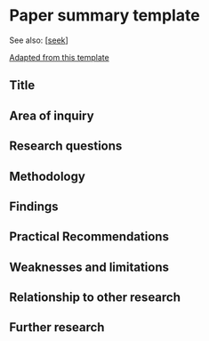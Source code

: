 # Paper summary template

See also: [[seek]]

[Adapted from this template](https://www.google.com/url?sa=t&rct=j&q=&esrc=s&source=web&cd=&ved=2ahUKEwjp1MWhu7XtAhWOyjgGHRMODqoQFjAUegQIJhAC&url=https%3A%2F%2Fwww.worklearning.com%2Fwp-content%2Fuploads%2F2017%2F10%2FOutline_Guide_for_Research_Summary_2011.pdf&usg=AOvVaw3qlQzkc-8oCOhqfSO_ChHR)

## Title


## Area of inquiry


## Research questions

## Methodology

## Findings

## Practical Recommendations

## Weaknesses and limitations


## Relationship to other research


## Further research

[//begin]: # "Autogenerated link references for markdown compatibility"
[seek]: ..%2F..%2Fseek%2Fseek "Seek"
[//end]: # "Autogenerated link references"